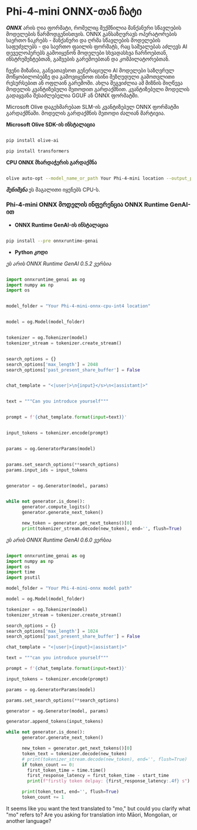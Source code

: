 <!--
CO_OP_TRANSLATOR_METADATA:
{
  "original_hash": "17451c69069b49f37a5395131a61ee52",
  "translation_date": "2025-04-04T12:47:05+00:00",
  "source_file": "md\\02.Application\\01.TextAndChat\\Phi4\\ChatWithPhi4ONNX\\README.md",
  "language_code": "mo"
}
-->
# **Phi-4-mini ONNX-თან ჩატი**

***ONNX*** არის ღია ფორმატი, რომელიც შექმნილია მანქანური სწავლების მოდელების წარმოდგენისთვის. ONNX განსაზღვრავს ოპერატორების საერთო ნაკრებს - მანქანური და ღრმა სწავლების მოდელების საფუძვლებს - და საერთო ფაილის ფორმატს, რაც საშუალებას აძლევს AI დეველოპერებს გამოიყენონ მოდელები სხვადასხვა ჩარჩოებთან, ინსტრუმენტებთან, გაშვების გარემოებთან და კომპილატორებთან.

ჩვენი მიზანია, განვათავსოთ გენერაციული AI მოდელები საზღვრულ მოწყობილობებზე და გამოვიყენოთ ისინი შეზღუდული გამოთვლითი რესურსებით ან ოფლაინ გარემოში. ახლა შეგვიძლია ამ მიზნის მიღწევა მოდელის კვანტიზებული მეთოდით გარდაქმნით. კვანტიზებული მოდელის გადაყვანა შესაძლებელია GGUF ან ONNX ფორმატში.

Microsoft Olive დაგეხმარებათ SLM-ის კვანტიზებულ ONNX ფორმატში გარდაქმნაში. მოდელის გარდაქმნის მეთოდი ძალიან მარტივია.

**Microsoft Olive SDK-ის ინსტალაცია**

```bash

pip install olive-ai

pip install transformers

```

**CPU ONNX მხარდაჭერის გარდაქმნა**

```bash

olive auto-opt --model_name_or_path Your Phi-4-mini location --output_path Your onnx ouput location --device cpu --provider CPUExecutionProvider --precision int4 --use_model_builder --log_level 1

```

***შენიშვნა*** ეს მაგალითი იყენებს CPU-ს.

### **Phi-4-mini ONNX მოდელის ინფერენცია ONNX Runtime GenAI-ით**

- **ONNX Runtime GenAI-ის ინსტალაცია**

```bash

pip install --pre onnxruntime-genai

```

- **Python კოდი**

*ეს არის ONNX Runtime GenAI 0.5.2 ვერსია*

```python

import onnxruntime_genai as og
import numpy as np
import os


model_folder = "Your Phi-4-mini-onnx-cpu-int4 location"


model = og.Model(model_folder)


tokenizer = og.Tokenizer(model)
tokenizer_stream = tokenizer.create_stream()


search_options = {}
search_options['max_length'] = 2048
search_options['past_present_share_buffer'] = False


chat_template = "<|user|>\n{input}</s>\n<|assistant|>"


text = """Can you introduce yourself"""


prompt = f'{chat_template.format(input=text)}'


input_tokens = tokenizer.encode(prompt)


params = og.GeneratorParams(model)


params.set_search_options(**search_options)
params.input_ids = input_tokens


generator = og.Generator(model, params)


while not generator.is_done():
      generator.compute_logits()
      generator.generate_next_token()

      new_token = generator.get_next_tokens()[0]
      print(tokenizer_stream.decode(new_token), end='', flush=True)

```

*ეს არის ONNX Runtime GenAI 0.6.0 ვერსია*

```python

import onnxruntime_genai as og
import numpy as np
import os
import time
import psutil

model_folder = "Your Phi-4-mini-onnx model path"

model = og.Model(model_folder)

tokenizer = og.Tokenizer(model)
tokenizer_stream = tokenizer.create_stream()

search_options = {}
search_options['max_length'] = 1024
search_options['past_present_share_buffer'] = False

chat_template = "<|user|>{input}<|assistant|>"

text = """can you introduce yourself"""

prompt = f'{chat_template.format(input=text)}'

input_tokens = tokenizer.encode(prompt)

params = og.GeneratorParams(model)

params.set_search_options(**search_options)

generator = og.Generator(model, params)

generator.append_tokens(input_tokens)

while not generator.is_done():
      generator.generate_next_token()

      new_token = generator.get_next_tokens()[0]
      token_text = tokenizer.decode(new_token)
      # print(tokenizer_stream.decode(new_token), end='', flush=True)
      if token_count == 0:
        first_token_time = time.time()
        first_response_latency = first_token_time - start_time
        print(f"firstly token delpay: {first_response_latency:.4f} s")

      print(token_text, end='', flush=True)
      token_count += 1

```

It seems like you want the text translated to "mo," but could you clarify what "mo" refers to? Are you asking for translation into Māori, Mongolian, or another language?